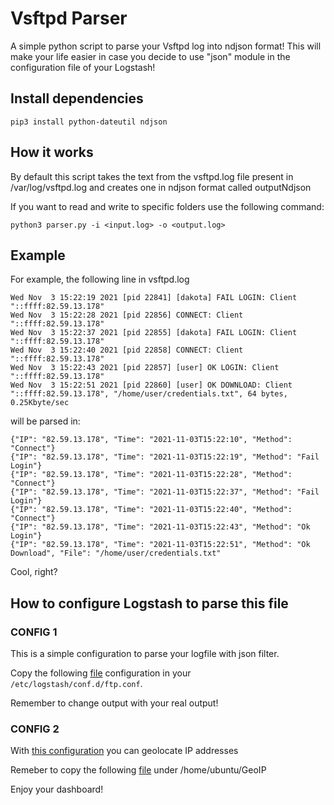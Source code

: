 # Vsftpd Parser
A simple python script to parse your Vsftpd log into ndjson format!
This will make your life easier in case you decide to use "json" module in the configuration file of your Logstash!

## Install dependencies

```pip3 install python-dateutil ndjson```

## How it works
By default this script takes the text from the vsftpd.log file present in /var/log/vsftpd.log and creates one in ndjson format called outputNdjson

If you want to read and write to specific folders use the following command:

```python3 parser.py -i <input.log> -o <output.log>```

## Example
For example, the following line in vsftpd.log

```Wed Nov  3 15:22:10 2021 [pid 22844] CONNECT: Client "::ffff:82.59.13.178"
Wed Nov  3 15:22:19 2021 [pid 22841] [dakota] FAIL LOGIN: Client "::ffff:82.59.13.178"
Wed Nov  3 15:22:28 2021 [pid 22856] CONNECT: Client "::ffff:82.59.13.178"
Wed Nov  3 15:22:37 2021 [pid 22855] [dakota] FAIL LOGIN: Client "::ffff:82.59.13.178"
Wed Nov  3 15:22:40 2021 [pid 22858] CONNECT: Client "::ffff:82.59.13.178"
Wed Nov  3 15:22:43 2021 [pid 22857] [user] OK LOGIN: Client "::ffff:82.59.13.178"
Wed Nov  3 15:22:51 2021 [pid 22860] [user] OK DOWNLOAD: Client "::ffff:82.59.13.178", "/home/user/credentials.txt", 64 bytes, 0.25Kbyte/sec
```

will be parsed in:

```
{"IP": "82.59.13.178", "Time": "2021-11-03T15:22:10", "Method": "Connect"}
{"IP": "82.59.13.178", "Time": "2021-11-03T15:22:19", "Method": "Fail Login"}
{"IP": "82.59.13.178", "Time": "2021-11-03T15:22:28", "Method": "Connect"}
{"IP": "82.59.13.178", "Time": "2021-11-03T15:22:37", "Method": "Fail Login"}
{"IP": "82.59.13.178", "Time": "2021-11-03T15:22:40", "Method": "Connect"}
{"IP": "82.59.13.178", "Time": "2021-11-03T15:22:43", "Method": "Ok Login"}
{"IP": "82.59.13.178", "Time": "2021-11-03T15:22:51", "Method": "Ok Download", "File": "/home/user/credentials.txt"
```

Cool, right?

## How to configure Logstash to parse this file

### CONFIG 1
This is a simple configuration to parse your logfile with json filter.

Copy the following [file](logstash.conf) configuration in your ```/etc/logstash/conf.d/ftp.conf```.

Remember to change output with your real output!



### CONFIG 2
With [this configuration](geolocalization.conf)  you can geolocate IP addresses

Remeber to copy the following [file](GeoLite2-City.mmdb) under /home/ubuntu/GeoIP


Enjoy your dashboard!
